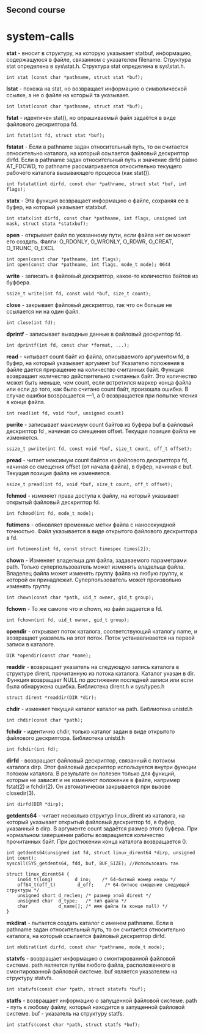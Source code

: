 ## Second course
# system-calls

**stat** - вносит в структуру, на которую указывает statbuf, информацию, содержащуюся в файле, связанном с указателем filename. Структура stat определена в sys\stat.h. Структура stat определена в sys\stat.h. 
```
int stat (const char *pathname, struct stat *buf);
```

**lstat** - похожа на stat, но возвращает информацию о символической ссылке, а не о файле на который та указывает. 
```
int lstat(const char *pathname, struct stat *buf);
```

**fstat** - идентичен stat(), но опрашиваемый файл задаётся в виде файлового дескриптора fd. 
```
int fstat(int fd, struct stat *buf);
```

**fstatat** -  Если в pathname задан относительный путь, то он считается относительно каталога, на который ссылается файловый дескриптор dirfd.
Если в pathname задан относительный путь и значение dirfd равно AT_FDCWD, то pathname рассматривается относительно текущего рабочего каталога вызывающего процесса (как stat()). 
```
int fstatat(int dirfd, const char *pathname, struct stat *buf, int flags);
```

**statx** - Эта функция возвращает информацию о файле, сохраняя ее в буфер, на который указывает statxbuf. 
```
int statx(int dirfd, const char *pathname, int flags, unsigned int mask, struct statx *statxbuf);
```

**open** - открывает файл по указанному пути, если файла нет он может его создать. 
Фалги: O_RDONLY, O_WRONLY, O_RDWR, O_CREAT, O_TRUNC, O_EXCL
```
int open(const char *pathname, int flags);
int open(const char *pathname, int flags, mode_t mode); 0644
```

**write** - записать в файловый дескриптор, какое-то количество байтов из буффера.
```
ssize_t write(int fd, const void *buf, size_t count);
```

**close** - закрывает файловый дескриптор, так что он больше не ссылается ни на один файл. 
```
int close(int fd);
```

**dprintf** - записывает выходные данные в файловый дескриптор fd. 
```
int dprintf(int fd, const char *format, ...);
```

**read** - читывает count байт из файла, описываемого аргументом fd, в буфер, на который указывает аргумент buf Указателю положения в файле дается приращение на количество считанных байт. Функция возвращает количество действительно считанных байт. Это количество может быть меньше, чем count, если встретился маркер конца файла или если до того, как было считано count байт, произошла ошибка. В случае ошибки возвращается —1, а 0 возвращается при попытке чтения в конце файла. 
```
int read(int fd, void *buf, unsigned count)
```

**pwrite** - записывает максимум count байтов из буфера buf в файловый дескриптор fd , начиная со смещения offset. Текущая позиция файла не изменяется. 
```
ssize_t pwrite(int fd, const void *buf, size_t count, off_t offset); 
```

**pread** - читает максимум count байтов из файлового дескриптора fd, начиная со смещения offset (от начала файла), в буфер, начиная с buf. Текущая позиция файла не изменяется. 
```
ssize_t pread(int fd, void *buf, size_t count, off_t offset); 
```

**fchmod** - изменяет права доступа к файлу, на который указывает открытый файловый дескриптор fd. 
```
int fchmod(int fd, mode_t mode);
```

**futimens** - обновляет временные метки файла с наносекундной точностью. Файл указывается в виде открытого файлового дескриптора в fd. 
```
int futimens(int fd, const struct timespec times[2]);
```

**chown** - Изменяет владельца для файла, задаваемого параметрами path. Только суперпользователь может изменять владельца файла. Владелец файла может изменять группу файла на любую группу, к которой он принадлежит. Суперпользователь может произвольно изменять группу. 
```
int chown(const char *path, uid_t owner, gid_t group);
```

**fchown** - То же самопе что и chown, но файл задается в fd.
```
int fchown(int fd, uid_t owner, gid_t group);
```

**opendir** - открывает поток каталога, соответствующий каталогу name, и возвращает указатель на этот поток. Поток устанавливается на первой записи в каталоге.
```
DIR *opendir(const char *name);
```

**readdir** - возвращает указатель на следующую запись каталога в структуре dirent, прочитанную из потока каталога. Каталог указан в dir. Функция возвращает NULL по достижении последней записи или если была обнаружена ошибка. Библиотека dirent.h и sys/types.h
```
struct dirent *readdir(DIR *dir);
```

**chdir** - изменяет текущий каталог каталог на path. Библиотека unistd.h
```
int chdir(const char *path);
```

**fchdir** - идентично chdir, только каталог задан в виде открытого файлового дескриптора. Библиотека unistd.h
```
int fchdir(int fd);
```

**dirfd** - возвращает файловый дескриптор, связанный с потоком каталога dirp. Этот файловый дескриптор используется внутри функции потоком каталога. В результате он полезен только для функций, которые не зависят и не изменяют положение в файле, например fstat(2) и fchdir(2). Он автоматически закрывается при вызове closedir(3). 
```
int dirfd(DIR *dirp); 
```

**getdents64** -  читает несколько структур linux_dirent из каталога, на который указывает открытый файловый дескриптор fd, в буфер, указанный в dirp. В аргументе count задаётся размер этого буфера. При нормальном завершении работы возвращается количество прочитанных байт. При достижении конца каталога возвращается 0. 
```
int getdents64(unsigned int fd, struct linux_dirent64 *dirp, unsigned int count);
syscall(SYS_getdents64, fdd, buf, BUF_SIZE); //Использовать так

struct linux_dirent64 {
    ino64_t(long)        d_ino;    /* 64-битный номер иноды */
    off64_t(off_t)        d_off;    /* 64-битное смещение следующей структуры */
    unsigned short d_reclen; /* размер этой dirent */
    unsigned char  d_type;   /* тип файла */
    char           d_name[]; /* имя файла (в конце null) */
}
```

**mkdirat** - пытается создать каталог с именем pathname. Если в pathname задан относительный путь, то он считается относительно каталога, на который ссылается файловый дескриптор dirfd.
```
int mkdirat(int dirfd, const char *pathname, mode_t mode);
```

**statvfs** - возвращает информацию о смонтированной файловой системе. path является путём любого файла, расположенного в смонтированной файловой системе. buf является указателем на структуру statvfs.
```
int statvfs(const char *path, struct statvfs *buf);
```

**statfs** - возвращает информацию о запущенной файловой системе. path - путь к любому файлу, который находится в запущенной файловой системе. buf - указатель на структуру statfs.
```
int statfs(const char *path, struct statfs *buf);
````
 


